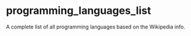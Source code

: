 # programming_languages_list

A complete list of all programming languages based on the Wikipedia info.
